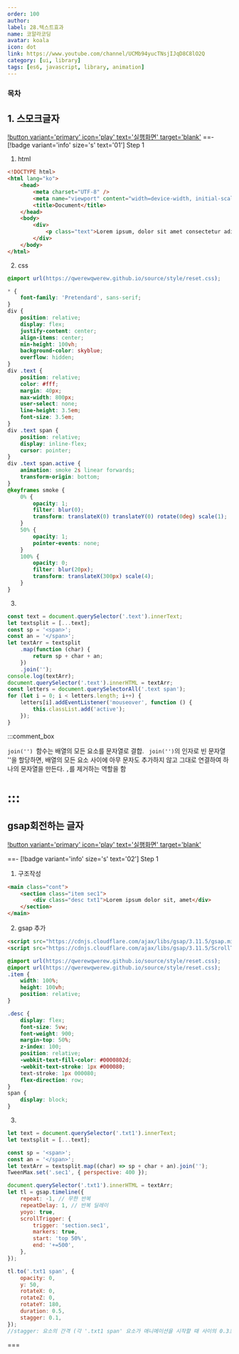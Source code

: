```yaml
---
order: 100
author:
label: 28.텍스트효과
name: 코알라코딩
avatar: koala
icon: dot
link: https://www.youtube.com/channel/UCMb94yucTNsjIJqD8C8lO2Q
category: [ui, library]
tags: [es6, javascript, library, animation]
---
```


### 목차 <!-- omit in toc -->

## 1. 스모크글자

[!button variant='primary' icon='play' text='실행화면' target='blank'](https://qwerewqwerew.github.io/source/ui/text_effect/01/4-1.html)
==- [!badge variant='info' size='s' text='01'] Step 1

1. html

```html #
<!DOCTYPE html>
<html lang="ko">
	<head>
		<meta charset="UTF-8" />
		<meta name="viewport" content="width=device-width, initial-scale=1.0" />
		<title>Document</title>
	</head>
	<body>
		<div>
			<p class="text">Lorem ipsum, dolor sit amet consectetur adipisicing elit. Optio eius doloribus, ab obcaecati facere omnis reiciendis dolore quod quidem aperiam repellat tempora vitae at excepturi sunt doloremque et quonesciunt!</p>
		</div>
	</body>
</html>
```

2. css

```css # reset
@import url(https://qwerewqwerew.github.io/source/style/reset.css);
```

```css #
* {
	font-family: 'Pretendard', sans-serif;
}
div {
	position: relative;
	display: flex;
	justify-content: center;
	align-items: center;
	min-height: 100vh;
	background-color: skyblue;
	overflow: hidden;
}
div .text {
	position: relative;
	color: #fff;
	margin: 40px;
	max-width: 800px;
	user-select: none;
	line-height: 3.5em;
	font-size: 3.5em;
}
div .text span {
	position: relative;
	display: inline-flex;
	cursor: pointer;
}
div .text span.active {
	animation: smoke 2s linear forwards;
	transform-origin: bottom;
}
@keyframes smoke {
	0% {
		opacity: 1;
		filter: blur(0);
		transform: translateX(0) translateY(0) rotate(0deg) scale(1);
	}
	50% {
		opacity: 1;
		pointer-events: none;
	}
	100% {
		opacity: 0;
		filter: blur(20px);
		transform: translateX(300px) scale(4);
	}
}
```

3.

```js #
const text = document.querySelector('.text').innerText;
let textsplit = [...text];
const sp = '<span>';
const an = '</span>';
let textArr = textsplit
	.map(function (char) {
		return sp + char + an;
	})
	.join('');
console.log(textArr);
document.querySelector('.text').innerHTML = textArr;
const letters = document.querySelectorAll('.text span');
for (let i = 0; i < letters.length; i++) {
	letters[i].addEventListener('mouseover', function () {
		this.classList.add('active');
	});
}
```

:::comment_box

`join('') `함수는 배열의 모든 요소를 문자열로 결합.
` join('')`의 인자로 빈 문자열 ''을 할당하면, 배열의 모든 요소 사이에 아무 문자도 추가하지 않고 그대로 연결하여 하나의 문자열을 만든다.
`,`를 제거하는 역할을 함

# :::

## gsap회전하는 글자

[!button variant='primary' icon='play' text='실행화면' target='blank'](https://qwerewqwerew.github.io/source/ui/text_effect/02/index.html)

==- [!badge variant='info' size='s' text='02'] Step 1

1. 구조작성

```html #
<main class="cont">
	<section class="item sec1">
		<div class="desc txt1">Lorem ipsum dolor sit, amet</div>
	</section>
</main>
```

2. gsap 추가

```html #
<script src="https://cdnjs.cloudflare.com/ajax/libs/gsap/3.11.5/gsap.min.js"></script>
<script src="https://cdnjs.cloudflare.com/ajax/libs/gsap/3.11.5/ScrollTrigger.min.js"></script>
```

```css #
@import url(https://qwerewqwerew.github.io/source/style/reset.css);
@import url(https://qwerewqwerew.github.io/source/style/reset.css);
.item {
	width: 100%;
	height: 100vh;
	position: relative;
}

.desc {
	display: flex;
	font-size: 5vw;
	font-weight: 900;
	margin-top: 50%;
	z-index: 100;
	position: relative;
	-webkit-text-fill-color: #0000802d;
	-webkit-text-stroke: 1px #000080;
	text-stroke: 1px 000080;
	flex-direction: row;
}
span {
	display: block;
}
```

3.

```js #
let text = document.querySelector('.txt1').innerText;
let textsplit = [...text];

const sp = '<span>';
const an = '</span>';
let textArr = textsplit.map((char) => sp + char + an).join('');
TweenMax.set('.sec1', { perspective: 400 });

document.querySelector('.txt1').innerHTML = textArr;
let tl = gsap.timeline({
	repeat: -1, // 무한 반복
	repeatDelay: 1, // 반복 딜레이
	yoyo: true,
	scrollTrigger: {
		trigger: 'section.sec1',
		markers: true,
		start: 'top 50%',
		end: '+=500',
	},
});

tl.to('.txt1 span', {
	opacity: 0,
	y: 50,
	rotateX: 0,
	rotateZ: 0,
	rotateY: 180,
	duration: 0.5,
	stagger: 0.1,
});
//stagger: 요소의 간격 (각 '.txt1 span' 요소가 애니메이션을 시작할 때 사이의 0.3초)
```

===
